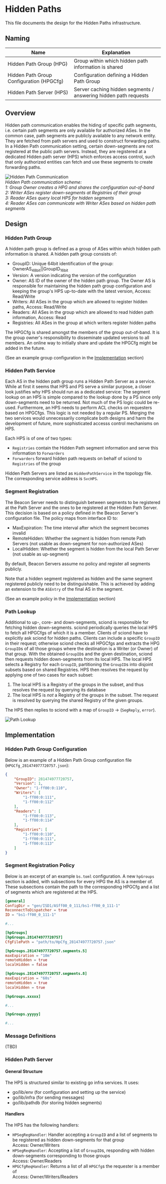 # Hidden Paths

This file documents the design for the Hidden Paths infrastructure.

## Naming

| Name                                     | Explanation                                                     |
| ---------------------------------------- | --------------------------------------------------------------- |
| Hidden Path Group (HPG)                  | Group within which hidden path information is shared            |
| Hidden Path Group Configuration (HPGCfg) | Configuration defining a Hidden Path Group                      |
| Hidden Path Server (HPS)                 | Server caching hidden segments / answering hidden path requests |

## Overview

Hidden path communication enables the hiding of specific path segments, i.e. certain path segments
are only available for authorized ASes. In the common case, path segments are publicly available to
any network entity. They are fetched from path servers and used to construct forwarding paths. In a
Hidden Path communication setting, certain down-segments are not registered at the public path
servers. Instead, they are registered at a dedicated Hidden path server (HPS) which enforces access
control, such that only authorized entities can fetch and use these segments to create forwarding
paths.

![Hidden Path Communication](fig/hidden_paths/HiddenPath.png)  
*Hidden Path communication scheme:*  
*1: Group Owner creates a HPG and shares the configuration out-of-band*  
*2: Writer ASes register down-segments at Registries of their group*  
*3: Reader ASes query local HPS for hidden segments*  
*4: Reader ASes can communicate with Writer ASes based on hidden path segments*

## Design

### Hidden Path Group

A hidden path group is defined as a group of ASes within which hidden path
information is shared. A hidden path group consists of:
- GroupID: Unique 64bit identification of the group:
OwnerAS<sub>48bit</sub>||GroupID<sub>16bit</sub>
- Version: A version indicating the version of the configuration
- Owner: AS ID of the owner of the hidden path group. The Owner AS is responsible for maintaining
the hidden path group configuration and keeping the group's HPS up-to-date with the latest
version, Access: Read/Write
- Writers: All ASes in the group which are allowed to register hidden paths,
Access: Read/Write
- Readers: All ASes in the group which are allowed to read hidden path
information, Access: Read
- Registries: All ASes in the group at which writers register hidden paths

The HPGCfg is shared amongst the members of the group out-of-band. It
is the group owner's responsibility to disseminate updated versions to all
members. An online way to initially share and update the HPGCfg might be added in the future.

(See an example group configuration in the [Implementation](#Hidden-Path-Group-Configuration) section)

### Hidden Path Service

Each AS in the hidden path group runs a Hidden Path Server as a service. While at first it seems
that HPS and PS serve a similar purpose, a closer look justifies why HPS should run as a dedicated
service: The segment lookup on an HPS is simple compared to the lookup done by a PS since only
down-segments need to be returned. Not much of the PS logic could be re-used. Furthermore, an HPS
needs to perform ACL checks on requesters based on HPGCfgs. This logic is not needed by a regular
PS. Merging the two services would unnecessarily complicate both designs and harm the development of
future, more sophisticated accesss control mechanisms on HPS.

Each HPS is of one of two types:
- `Registries` contain the Hidden Path segment information and serve this information to `Forwarders`
- `Forwarders` forward hidden path requests on behalf of sciond to `Registries` of the group

Hidden Path Servers are listed as
`HiddenPathService` in the topology file. The corresponding service address is
`SvcHPS`.

### Segment Registration

The Beacon Server needs to distinguish between segments to be registered at the
Path Server and the ones to be registered at the Hidden Path Server. This
decision is based on a policy defined in the Beacon Server's configuration file.
The policy maps from interface ID to:
- MaxExpiration:  The time interval after which the segment becomes invalid
- RemoteHidden: Whether the segment is hidden from remote Path Servers
(not usable as down-segment for non-authorized ASes)
- LocalHidden: Whether the segment is hidden from the local Path Server
(not usable as up-segment)

By default, Beacon Servers assume no policy and register all segments publicly.

Note that a hidden segment registered as hidden and the same segment registered publicly need to be
distinguishable. This is achieved by adding an extension to the `ASEntry` of the final AS in the segment.

(See an example policy in the [Implementation](#Segment-Registration-Policy) section)

### Path Lookup

Additional to up-, core- and down-segments, sciond is responsible for
fetching hidden down-segments. sciond periodically queries the local HPS to fetch all HPGCfgs of
which it is a member. Clients of sciond have to explicitly ask sciond for hidden paths. Clients can
include a specific `GroupID` in their request; otherwise sciond checks all HPGCfgs and extracts the HPG
`GroupID`s of all those groups where the destination is a Writer (or Owner) of that group. With the
obtained `GroupID`s and the given destination, sciond then requests hidden down-segments from its local HPS.
The local HPS selects a Registry for each `GroupID`, partitioning the `GroupID`s
into disjoint subsets based on shared Registries. HPS then resolves the request
by applying one of two cases for each subset:
1. The local HPS is a Registry of the groups in the subset, and thus resolves the request by
   querying its database
2. The local HPS is *not* a Registry of the groups in the subset. The request is
   resolved by querying the shared Registry of the given groups.

The HPS then replies to sciond with a map of `GroupID` -> (`SegReply`,
`error`).

![Path Lookup](fig/hidden_paths/PathLookup.png)

## Implementation

### Hidden Path Group Configuration

Below is an example of a Hidden Path Group configuration file (`HPGCfg_281474977720757.json`):

```json
{
	"GroupID": 281474977720757,
	"Version": 1,
	"Owner": "1-ff00:0:110",
	"Writers": [
		"1-ff00:0:111",
		"1-ff00:0:112"
	],
	"Readers": [
		"1-ff00:0:113",
		"1-ff00:0:114"
	],
	"Registries": [
		"1-ff00:0:110",
		"1-ff00:0:111",
		"1-ff00:0:113"
	]
}
```

### Segment Registration Policy

Below is an excerpt of an example `bs.toml` configuration. A new `hpGroups`
section is added, with subsections for every HPG the AS is a member of. These
subsections contain the path to the corresponding HPGCfg and a
list of segments which are registered at the HPS.

```toml
[general]
ConfigDir = "gen/ISD1/ASff00_0_111/bs1-ff00_0_111-1"
ReconnectToDispatcher = true
ID = "bs1-ff00_0_111-1"

#...

[hpGroups]
[hpGroups.281474977720757]
CfgFilePath = "path/to/HpCfg_281474977720757.json"

[hpGroups.281474977720757.segments.5]
maxExpiration = "10m"
remoteHidden = true
localHidden = false

[hpGroups.281474977720757.segments.8]
maxExpiration = "60s"
remoteHidden = true
localHidden = true 

[hpGroups.xxxxx]

#...

[hpGroups.yyyyy]

#...
```

### Message Definitions

(TBD)

### Hidden Path Server

#### General Structure

The HPS is structured similar to existing go infra services. It uses:
- go/lib/env (for configuration and setting up the service)
- go/lib/infra (for sending messages)
- go/lib/pathdb (for storing hidden segments)

#### Handlers

The HPS has the following handlers:
- `HPSegRegHandler`: Handler accepting a `GroupID` and a list of segments to be
registered as hidden down-segments for that group  
Access: Owner/Writers
- `HPSegReqHandler`: Accepting a list of `GroupID`s, responding with hidden
down-segments corresponding to those groups  
Access: Owner/Readers
- `HPGCfgReqHandler`: Returns a list of all `HPGCfg`s the requester is a member of  
Access: Owner/Writers/Readers
